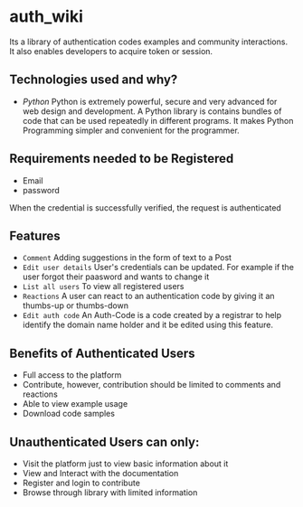 # auth_wiki

Its a library of authentication codes examples and community interactions. It also enables developers to acquire token or session.

## Technologies used and why?

* *Python*
Python is extremely powerful, secure and very advanced for web design and development.
A Python library is contains bundles of code that can be used repeatedly in different programs. It makes Python Programming simpler and convenient for the programmer. 

## Requirements needed to be Registered

* Email
* password 

When the credential is successfully verified, the request is authenticated

## Features
 * `Comment`
       Adding suggestions in the form of text to a Post 
 * `Edit user details`
       User's credentials can be updated. For example if the user forgot their paasword and wants to change it 
 * `List all users`
       To view all registered users
 * `Reactions`
        A user can react to an authentication code by giving it an thumbs-up or thumbs-down 
 * `Edit auth code`
        An Auth-Code is a code created by a registrar to help identify the domain name holder and it be edited using this feature.

## Benefits of Authenticated Users

* Full access to the platform
* Contribute, however, contribution should be limited to comments and
  reactions
* Able to view example usage
* Download code samples

## Unauthenticated Users can only:

* Visit the platform just to view basic information about it
* View and Interact with the documentation
* Register and login to contribute
* Browse through library with limited information